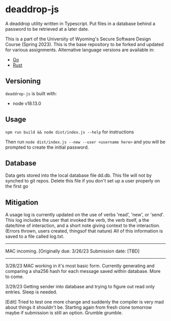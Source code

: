 #  deaddrop-js

A deaddrop utility written in Typescript. Put files in a database behind a password to be retrieved at a later date.

This is a part of the University of Wyoming's Secure Software Design Course (Spring 2023). This is the base repository to be forked and updated for various assignments. Alternative language versions are available in:
- [Go](https://github.com/andey-robins/deaddrop-go)
- [Rust](https://github.com/andey-robins/deaddrop-rs)

## Versioning

`deaddrop-js` is built with:
- node v18.13.0

## Usage

`npm run build && node dist/index.js --help` for instructions

Then run `node dist/index.js --new --user <username here>` and you will be prompted to create the initial password.

## Database

Data gets stored into the local database file dd.db. This file will not by synched to git repos. Delete this file if you don't set up a user properly on the first go

## Mitigation 

A usage log is currently updated on the use of verbs 'read', 'new', or 'send'. This log includes the user that invoked the verb, the verb itself, a the date/time of
interaction, and a short note giving context to the interaction. (Errors thrown, users created, thingsof that nature) All of this information is saved to a file called
log.txt.

*************************************************************************************************************************************************************************
MAC incoming. [Originally due: 3/26/23 Submission date: [TBD]
*************************************************************************************************************************************************************************
3/28/23
MAC working in it's most basic form. Currently generating and comparing a sha256 hash for each message saved within database. More to come.

3/29/23
Getting sender into database and trying to figure out read only entries. Sleep is needed.

[Edit]
Tried to test one more change and suddenly the compiler is very mad about things it shouldn't be. Starting again from fresh clone tomorrow maybe if submission is still an option. Grumble grumble.


